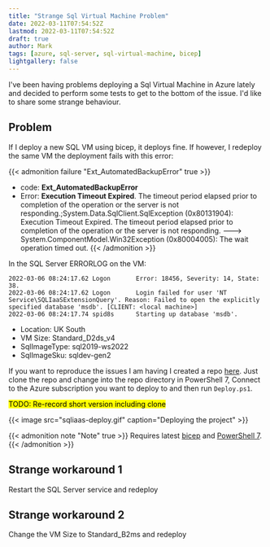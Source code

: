 ```yaml
---
title: "Strange Sql Virtual Machine Problem"
date: 2022-03-11T07:54:52Z
lastmod: 2022-03-11T07:54:52Z
draft: true
author: Mark
tags: [azure, sql-server, sql-virtual-machine, bicep]
lightgallery: false
---
```

I've been having problems deploying a Sql Virtual Machine in Azure lately and decided to perform some tests to get to the bottom of the issue. I'd like to share some strange behaviour.

## Problem

If I deploy a new SQL VM using bicep, it deploys fine. If however, I redeploy the same VM the deployment fails with this error:

{{< admonition failure "Ext_AutomatedBackupError" true >}}
* code: **Ext_AutomatedBackupError**
* Error: **Execution Timeout Expired**.  The timeout period elapsed prior to completion of the operation or the server is not responding.;System.Data.SqlClient.SqlException (0x80131904): Execution Timeout Expired.  The timeout period elapsed prior to completion of the operation or the server is not responding. ---> System.ComponentModel.Win32Exception (0x80004005): The wait operation timed out.
{{< /admonition >}}

In the SQL Server ERRORLOG on the VM:

```
2022-03-06 08:24:17.62 Logon       Error: 18456, Severity: 14, State: 38.
2022-03-06 08:24:17.62 Logon       Login failed for user 'NT Service\SQLIaaSExtensionQuery'. Reason: Failed to open the explicitly specified database 'msdb'. [CLIENT: <local machine>]
2022-03-06 08:24:17.74 spid8s      Starting up database 'msdb'.
```

* Location: UK South
* VM Size: Standard_D2ds_v4
* SqlImageType: sql2019-ws2022
* SqlImageSku: sqldev-gen2

If you want to reproduce the issues I am having I created a repo [here](https://github.com/markallisongit/sqliaas-demo). Just clone the repo and change into the repo directory in PowerShell 7, Connect to the Azure subscription you want to deploy to and then run `Deploy.ps1`.

<mark>TODO: Re-record short version including clone</mark>

{{< image src="sqliaas-deploy.gif" caption="Deploying the project" >}}

{{< admonition note "Note" true >}}
Requires latest [bicep](https://docs.microsoft.com/en-us/azure/azure-resource-manager/bicep/install) and [PowerShell 7](https://docs.microsoft.com/en-us/powershell/scripting/install/installing-powershell-on-windows?view=powershell-7.2).
{{< /admonition >}}

## Strange workaround 1

Restart the SQL Server service and redeploy

## Strange workaround 2

Change the VM Size to Standard_B2ms and redeploy